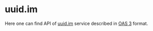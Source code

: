 # uuid.im

Here one can find API of [uuid.im](https://uuid.im) service described in [OAS 3](https://swagger.io/specification/) format.
